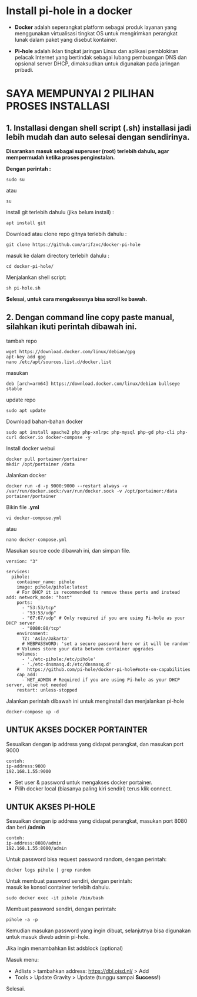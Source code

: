 # Install pi-hole in a docker

- <b>Docker</b> adalah seperangkat platform sebagai produk layanan yang menggunakan virtualisasi tingkat OS untuk mengirimkan perangkat lunak dalam paket yang disebut kontainer.

- <b>Pi-hole</b> adalah iklan tingkat jaringan Linux dan aplikasi pemblokiran pelacak Internet yang bertindak sebagai lubang pembuangan DNS dan opsional server DHCP, dimaksudkan untuk digunakan pada jaringan pribadi.

# SAYA MEMPUNYAI 2 PILIHAN PROSES INSTALLASI

<b><h2> 1. Installasi dengan shell script (.sh) installasi jadi lebih mudah dan auto selesai dengan sendirinya. </b></h2>

<b>Disarankan masuk sebagai superuser (root) terlebih dahulu, agar mempermudah ketika proses penginstalan.

Dengan perintah : </b>
```
sudo su
```
atau
```
su
```
install git terlebih dahulu (jika belum install) :
```
apt install git
```
Download atau clone repo gitnya terlebih dahulu :
```
git clone https://github.com/arifzxc/docker-pi-hole
```
masuk ke dalam directory terlebih dahulu :
```
cd docker-pi-hole/
```
Menjalankan shell script:
```
sh pi-hole.sh
```
<b>Selesai, untuk cara mengaksesnya bisa scroll ke bawah.</b>


<b><h2> 2. Dengan command line copy paste manual, silahkan ikuti perintah dibawah ini. </b></h2>
tambah repo
```
wget https://download.docker.com/linux/debian/gpg
apt-key add gpg
nano /etc/apt/sources.list.d/docker.list
```
masukan
```
deb [arch=arm64] https://download.docker.com/linux/debian bullseye stable
```
update repo
```
sudo apt update 
```

Download bahan-bahan docker
```
sudo apt install apache2 php php-xmlrpc php-mysql php-gd php-cli php-curl docker.io docker-compose -y
```
Install docker webui
```
docker pull portainer/portainer
mkdir /opt/portainer /data
```
Jalankan docker
```
docker run -d -p 9000:9000 --restart always -v /var/run/docker.sock:/var/run/docker.sock -v /opt/portainer:/data portainer/portainer
```
Bikin file <b>.yml</b>
```
vi docker-compose.yml
```
atau 
```
nano docker-compose.yml
```
Masukan source code dibawah ini, dan simpan file.
```
version: "3"

services:
  pihole:
    container_name: pihole
    image: pihole/pihole:latest
    # For DHCP it is recommended to remove these ports and instead add: network_mode: "host"
    ports:
      - "53:53/tcp"
      - "53:53/udp"
      - "67:67/udp" # Only required if you are using Pi-hole as your DHCP server
      - "8080:80/tcp"
    environment:
      TZ: 'Asia/Jakarta'
      # WEBPASSWORD: 'set a secure password here or it will be random'
    # Volumes store your data between container upgrades
    volumes:
      - './etc-pihole:/etc/pihole'
      - './etc-dnsmasq.d:/etc/dnsmasq.d'
    #   https://github.com/pi-hole/docker-pi-hole#note-on-capabilities
    cap_add:
      - NET_ADMIN # Required if you are using Pi-hole as your DHCP server, else not needed
    restart: unless-stopped
```

Jalankan perintah dibawah ini untuk menginstall dan menjalankan pi-hole
```
docker-compose up -d
```

<b><h2>UNTUK AKSES DOCKER PORTAINTER</b></h2>
Sesuaikan dengan ip address yang didapat perangkat, dan masukan port 9000
```
contoh: 
ip-address:9000
192.168.1.55:9000
```
- Set user & password untuk mengakses docker portainer.
- Pilih docker local (biasanya paling kiri sendiri) terus klik connect. 

<b><h2>UNTUK AKSES PI-HOLE</b></h2>
Sesuaikan dengan ip address yang didapat perangkat, masukan port 8080 dan beri <b>/admin</b>
```
contoh: 
ip-address:8080/admin
192.168.1.55:8080/admin
```
Untuk password bisa request password random, dengan perintah:
```
docker logs pihole | grep random
```
Untuk membuat password sendiri, dengan perintah:<br>
masuk ke konsol container terlebih dahulu.
```
sudo docker exec -it pihole /bin/bash
```
Membuat password sendiri, dengan perintah:
```
pihole -a -p
```
Kemudian masukan password yang ingin dibuat, selanjutnya bisa digunakan untuk masuk diweb admin pi-hole.

Jika ingin menambahkan list adsblock (optional)

Masuk menu: 
- Adlists > tambahkan address: https://dbl.oisd.nl/ > Add
- Tools > Update Gravity > Update (tunggu sampai <b>Success!</b>)


Selesai.


